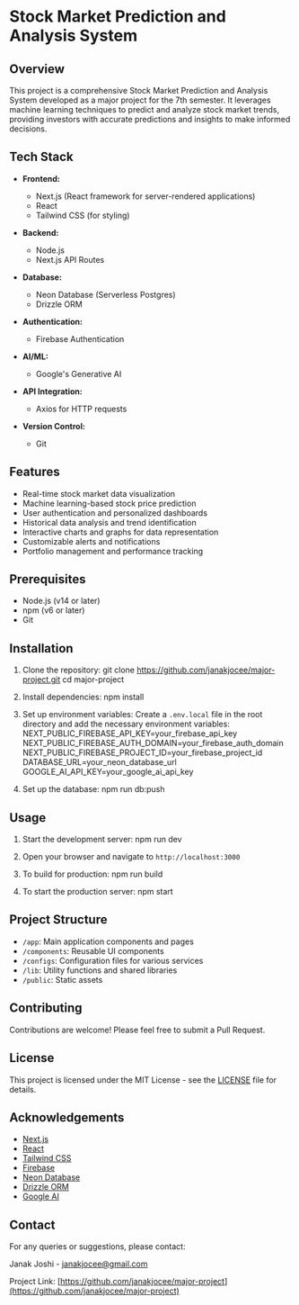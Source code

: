# Stock Market Prediction and Analysis System

## Overview

This project is a comprehensive Stock Market Prediction and Analysis System developed as a major project for the 7th semester. It leverages machine learning techniques to predict and analyze stock market trends, providing investors with accurate predictions and insights to make informed decisions.

## Tech Stack

- **Frontend:**
  - Next.js (React framework for server-rendered applications)
  - React
  - Tailwind CSS (for styling)

- **Backend:**
  - Node.js
  - Next.js API Routes

- **Database:**
  - Neon Database (Serverless Postgres)
  - Drizzle ORM

- **Authentication:**
  - Firebase Authentication

- **AI/ML:**
  - Google's Generative AI

- **API Integration:**
  - Axios for HTTP requests

- **Version Control:**
  - Git

## Features

- Real-time stock market data visualization
- Machine learning-based stock price prediction
- User authentication and personalized dashboards
- Historical data analysis and trend identification
- Interactive charts and graphs for data representation
- Customizable alerts and notifications
- Portfolio management and performance tracking

## Prerequisites

- Node.js (v14 or later)
- npm (v6 or later)
- Git

## Installation

1. Clone the repository: git clone https://github.com/janakjocee/major-project.git
   cd major-project

2. Install dependencies:
npm install

3. Set up environment variables:
Create a `.env.local` file in the root directory and add the necessary environment variables:
NEXT_PUBLIC_FIREBASE_API_KEY=your_firebase_api_key
   NEXT_PUBLIC_FIREBASE_AUTH_DOMAIN=your_firebase_auth_domain
   NEXT_PUBLIC_FIREBASE_PROJECT_ID=your_firebase_project_id
   DATABASE_URL=your_neon_database_url
   GOOGLE_AI_API_KEY=your_google_ai_api_key

4. Set up the database:
   npm run db:push
   
## Usage

1. Start the development server:
npm run dev

2. Open your browser and navigate to `http://localhost:3000`

3. To build for production:
npm run build

4. To start the production server:
 npm start

 
## Project Structure

- `/app`: Main application components and pages
- `/components`: Reusable UI components
- `/configs`: Configuration files for various services
- `/lib`: Utility functions and shared libraries
- `/public`: Static assets

## Contributing

Contributions are welcome! Please feel free to submit a Pull Request.

## License

This project is licensed under the MIT License - see the [LICENSE](LICENSE) file for details.

## Acknowledgements

- [Next.js](https://nextjs.org/)
- [React](https://reactjs.org/)
- [Tailwind CSS](https://tailwindcss.com/)
- [Firebase](https://firebase.google.com/)
- [Neon Database](https://neon.tech/)
- [Drizzle ORM](https://orm.drizzle.team/)
- [Google AI](https://ai.google/)

## Contact

For any queries or suggestions, please contact:

Janak Joshi - janakjocee@gmail.com

Project Link: [https://github.com/janakjocee/major-project](https://github.com/janakjocee/major-project)
